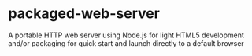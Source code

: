 packaged-web-server
===================

A portable HTTP web server using Node.js for light HTML5 development and/or packaging for quick start and launch directly to a default browser
